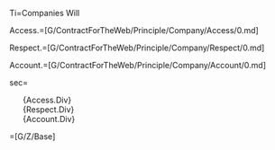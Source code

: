 Ti=Companies Will

Access.=[G/ContractForTheWeb/Principle/Company/Access/0.md]

Respect.=[G/ContractForTheWeb/Principle/Company/Respect/0.md]

Account.=[G/ContractForTheWeb/Principle/Company/Account/0.md]

sec=<ul type="none"><li>{Access.Div}</li><li>{Respect.Div}</li><li>{Account.Div}</li></ul>

=[G/Z/Base]

